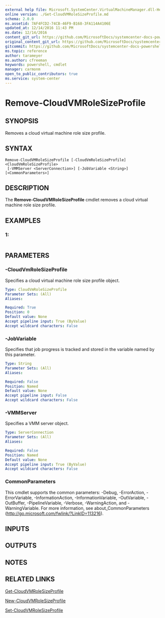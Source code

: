 ```yaml
---
external help file: Microsoft.SystemCenter.VirtualMachineManager.dll-Help.xml
online version: ./Get-CloudVMRoleSizeProfile.md
schema: 2.0.0
ms.assetid: 7AF4FCD2-74CB-46F9-B168-3FA114A4106E
updated_at: 12/14/2016 11:43 PM
ms.date: 12/14/2016
content_git_url: https://github.com/MicrosoftDocs/systemcenter-docs-powershell/blob/master/systemcenter-cmdlets/SystemCenter2016/VirtualMachineManager/v1.0/Remove-CloudVMRoleSizeProfile.md
original_content_git_url: https://github.com/MicrosoftDocs/systemcenter-docs-powershell/blob/master/systemcenter-cmdlets/SystemCenter2016/VirtualMachineManager/v1.0/Remove-CloudVMRoleSizeProfile.md
gitcommit: https://github.com/MicrosoftDocs/systemcenter-docs-powershell/blob/96cd9bd2780eb6b78c540fa00d3b8a4313e3ed40/systemcenter-cmdlets/SystemCenter2016/VirtualMachineManager/v1.0/Remove-CloudVMRoleSizeProfile.md
ms.topic: reference
author: tarameyer
ms.author: cfreeman
keywords: powershell, cmdlet
manager: carmonm
open_to_public_contributors: true
ms.service: system-center
---
```


# Remove-CloudVMRoleSizeProfile

## SYNOPSIS
Removes a cloud virtual machine role size profile.

## SYNTAX

```
Remove-CloudVMRoleSizeProfile [-CloudVmRoleSizeProfile] <CloudVmRoleSizeProfile>
 [-VMMServer <ServerConnection>] [-JobVariable <String>] [<CommonParameters>]
```

## DESCRIPTION
The **Remove-CloudVMRoleSizeProfile** cmdlet removes a cloud virtual machine role size profile.

## EXAMPLES

### 1:
```

```

## PARAMETERS

### -CloudVmRoleSizeProfile
Specifies a cloud virtual machine role size profile object.

```yaml
Type: CloudVmRoleSizeProfile
Parameter Sets: (All)
Aliases: 

Required: True
Position: 0
Default value: None
Accept pipeline input: True (ByValue)
Accept wildcard characters: False
```

### -JobVariable
Specifies that job progress is tracked and stored in the variable named by this parameter.

```yaml
Type: String
Parameter Sets: (All)
Aliases: 

Required: False
Position: Named
Default value: None
Accept pipeline input: False
Accept wildcard characters: False
```

### -VMMServer
Specifies a VMM server object.

```yaml
Type: ServerConnection
Parameter Sets: (All)
Aliases: 

Required: False
Position: Named
Default value: None
Accept pipeline input: True (ByValue)
Accept wildcard characters: False
```

### CommonParameters
This cmdlet supports the common parameters: -Debug, -ErrorAction, -ErrorVariable, -InformationAction, -InformationVariable, -OutVariable, -OutBuffer, -PipelineVariable, -Verbose, -WarningAction, and -WarningVariable. For more information, see about_CommonParameters (http://go.microsoft.com/fwlink/?LinkID=113216).

## INPUTS

## OUTPUTS

## NOTES

## RELATED LINKS

[Get-CloudVMRoleSizeProfile](xref:SystemCenter2016/VirtualMachineManager/v1.0/Get-CloudVMRoleSizeProfile.md)

[New-CloudVMRoleSizeProfile](xref:SystemCenter2016/VirtualMachineManager/v1.0/New-CloudVMRoleSizeProfile.md)

[Set-CloudVMRoleSizeProfile](xref:SystemCenter2016/VirtualMachineManager/v1.0/Set-CloudVMRoleSizeProfile.md)

